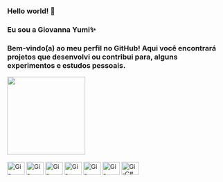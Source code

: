 ### Hello world! 👋
### Eu sou a Giovanna Yumi✨<br>
### Bem-vindo(a) ao meu perfil no GitHub! Aqui você encontrará projetos que desenvolvi ou contribui para, alguns experimentos e estudos pessoais.

<div>
<!-- 	<a href = "https://beacons.ai/giovannayumii">
	<img height = "180cm" src = "https://github-readme-stats.vercel.app/api?username=giovannayumii&show_icons=true&theme=dracula&include_all_comits=true&count_private=true"/> -->
	<img height = "180cm" src = "https://github-readme-stats.vercel.app/api/top-langs/?username=giovannayumii&layout=compact&langs_count=16&theme=dracula"/>
</div>

<div style="display: inline_block"><br>
  <img align="center" alt="Gi-Laravel" height="30" width="40" src="https://cdn.jsdelivr.net/gh/devicons/devicon/icons/laravel/laravel-plain.svg" />
  <img align="center" alt="Gi-JavaScript" height="30" width="40" src="https://cdn.jsdelivr.net/gh/devicons/devicon/icons/javascript/javascript-original.svg" />
	<img align="center" alt="Gi-NodeJs" height="30" width="40" src="https://cdn.jsdelivr.net/gh/devicons/devicon/icons/nodejs/nodejs-original.svg" />
  <img align="center" alt="Gi-bootstrap" height="30" width="40" src="https://cdn.jsdelivr.net/gh/devicons/devicon/icons/bootstrap/bootstrap-original.svg" />
   <img align="center" alt="Gi-React" height="30" width="40" src="https://cdn.jsdelivr.net/gh/devicons/devicon/icons/react/react-original.svg"/>
   <img align="center" alt="Gi-Python" height="30" width="40" src="https://cdn.jsdelivr.net/gh/devicons/devicon/icons/python/python-original.svg"/>
  <img align="center" alt="Gi-C#" height="30" width="40" src="https://cdn.jsdelivr.net/gh/devicons/devicon/icons/csharp/csharp-original.svg"/>
</div>
 
  
  
  
<!--
**giovannayumii/giovannayumii** is a ✨ _special_ ✨ repository because its `README.md` (this file) appears on your GitHub profile.

Here are some ideas to get you started:

- 🔭 I’m currently working on ...
- 🌱 I’m currently learning ...
- 👯 I’m looking to collaborate on ...
- 🤔 I’m looking for help with ...
- 💬 Ask me about ...
- 📫 How to reach me: ...
- 😄 Pronouns: ...
- ⚡ Fun fact: ...
-->
